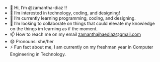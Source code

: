 - 👋 Hi, I’m @zamantha-diaz !!
- 👀 I’m interested in technology, coding, and designing!
- 🌱 I’m currently learning programming, coding, and designing.
- 💞️ I’m looking to collaborate on things that could elevate my knowledge on the things im learning as if the moment.
- 📫 How to reach me on my email zamanthajhaediaz@gmail.com 
- 😄 Pronouns: she/her
- ⚡ Fun fact about me, I am currently on my freshman year in Computer Engineering in Technology.

<!---
zamantha-diaz/zamantha-diaz is a ✨ special ✨ repository because its `README.md` (this file) appears on your GitHub profile.
You can click the Preview link to take a look at your changes.
--->
